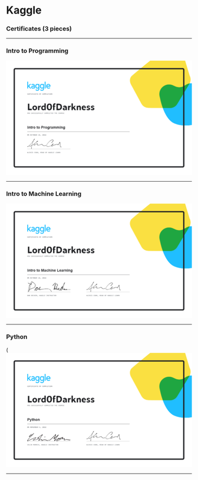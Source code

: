 # Kaggle

### Certificates (3 pieces)

---

### Intro to Programming

![Certificate - Intro to programming](https://github.com/BuffePOK/Kaggle/raw/main/Intro%20to%20Programming/Lord0fDarkness%20-%20Intro%20to%20Programming.png)

---

### Intro to Machine Learning

![Certificate - Intro to machine learning](https://github.com/BuffePOK/Kaggle/raw/main/Intro%20to%20Machine%20Learning/Lord0fDarkness%20-%20Intro%20to%20Machine%20Learning.png
)

---

### Python

(![Python](https://github.com/BuffePOK/Kaggle/raw/main/Python/Lord0fDarkness%20-%20Python.png)

---

